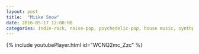 ```yaml
---
layout: post
title:  "Miike Snow"
date: 2016-05-17 12:00:00
categories: indie-rock, noise-pop, psychedelic-pop, house music, synthpop
---
```

{% include youtubePlayer.html id="WCNQ2mc_Zzc" %}
